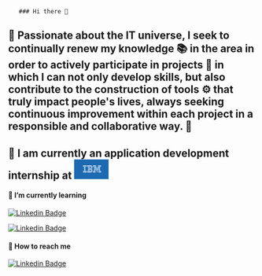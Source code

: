        ### Hi there 👋

<!--
**Camila-Isabela/Camila-Isabela** is a ✨ _special_ ✨ repository because its `README.md` (this file) appears on your GitHub profile.

Here are some ideas to get you started:

- 🔭 I’m currently working on ...
- 🌱 I’m currently learning ...
- 👯 I’m looking to collaborate on ...
- 🤔 I’m looking for help with ...
- 💬 Ask me about ...
- 📫 How to reach me: ...
- 😄 Pronouns: ...
- ⚡ Fun fact: ...
-->
## 🎈 Passionate about the IT universe, I seek to continually renew my knowledge 📚 in the area in order to actively participate in projects 📑 in which I can not only develop skills, but also contribute to the construction of tools  ⚙  that truly impact people's lives, always seeking continuous improvement within each project in a responsible and collaborative way. 🙌

## 🐝 I am currently an application development internship at    <img src="https://github.com/Camila-Isabela/Camila-Isabela/blob/master/ibm.jpg?raw=true" width="70" height="40">

<h4>🌱  I’m currently learning </h4>

<a target="_blank" rel="noopener noreferrer" href="https://camo.githubusercontent.com/df1b3148326786c637313ee851e7500306e23f40/68747470733a2f2f696d672e736869656c64732e696f2f62616467652f2d4a6176617363726970742d79656c6c6f773f7374796c653d666c61742d737175617265266c6f676f3d4a6176617363726970742323266c6f676f436f6c6f723d7768697465"><img src="https://camo.githubusercontent.com/df1b3148326786c637313ee851e7500306e23f40/68747470733a2f2f696d672e736869656c64732e696f2f62616467652f2d4a6176617363726970742d79656c6c6f773f7374796c653d666c61742d737175617265266c6f676f3d4a6176617363726970742323266c6f676f436f6c6f723d7768697465" alt="Linkedin Badge" data-canonical-src="https://img.shields.io/badge/-Javascript-yellow?style=flat-square&amp;logo=Javascript##&amp;logoColor=white" style="max-width:100%;"></a>

<a target="_blank" rel="noopener noreferrer" href="https://camo.githubusercontent.com/86fa24699e810b15e96e062ca543de7c559fe66f/68747470733a2f2f696d672e736869656c64732e696f2f62616467652f2d52656163742d626c61636b3f7374796c653d666c61742d737175617265266c6f676f3d52656163742323266c6f676f436f6c6f723d7768697465"><img src="https://camo.githubusercontent.com/86fa24699e810b15e96e062ca543de7c559fe66f/68747470733a2f2f696d672e736869656c64732e696f2f62616467652f2d52656163742d626c61636b3f7374796c653d666c61742d737175617265266c6f676f3d52656163742323266c6f676f436f6c6f723d7768697465" alt="Linkedin Badge" data-canonical-src="https://img.shields.io/badge/-React-black?style=flat-square&amp;logo=React##&amp;logoColor=white" style="max-width:100%;"></a>

<h4> 💬 How to reach me</h4>

</a> [![Linkedin Badge](https://img.shields.io/badge/-LinkedIn-blue?style=flat-square&logo=Linkedin&logoColor=white&link=https://www.linkedin.com/in/camila-isabela/)](https://www.linkedin.com/in/camila-isabela/) 

 
